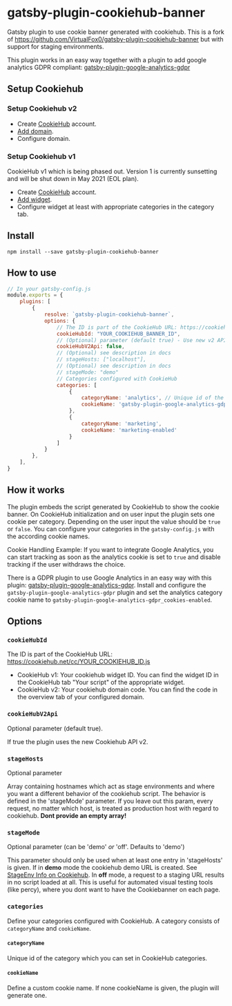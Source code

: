 # gatsby-plugin-cookiehub-banner

Gatsby plugin to use cookie banner generated with cookiehub. This is a fork of
https://github.com/VirtualFox0/gatsby-plugin-cookiehub-banner but with support for
staging environments.

This plugin works in an easy way together with a plugin to add google analytics GDPR compliant: [gatsby-plugin-google-analytics-gdpr](https://github.com/VirtualFox0/gatsby-plugin-google-analytics-gdpr)

## Setup Cookiehub

### Setup Cookiehub v2

* Create [CookieHub](https://dash.cookiehub.com/login) account.
* [Add domain](https://dash.cookiehub.com/domain).
* Configure domain.

### Setup Cookiehub v1

CookieHub v1 which is being phased out. Version 1 is currently sunsetting and will be shut down in May 2021 (EOL plan).

* Create [CookieHub](https://www.cookiehub.com/login) account.
* [Add widget](https://www.cookiehub.com/widgets).
* Configure widget at least with appropriate categories in the category tab.

## Install

`npm install --save gatsby-plugin-cookiehub-banner`

## How to use

```javascript
// In your gatsby-config.js
module.exports = {
    plugins: [
        {
            resolve: `gatsby-plugin-cookiehub-banner`,
            options: {
                // The ID is part of the CookieHub URL: https://cookiehub.net/cc/YOUR_COOKIEHUB_ID.js
                cookieHubId: "YOUR_COOKIEHUB_BANNER_ID",
                // (Optional) parameter (default true) - Use new v2 API.
                cookieHubV2Api: false,
                // (Optional) see description in docs 
                // stageHosts: ["localhost"],
                // (Optional) see description in docs 
                // stageMode: "demo"
                // Categories configured with CookieHub
                categories: [
                    {
                        categoryName: 'analytics', // Unique id of the category which is set by Cookiehub.
                        cookieName: 'gatsby-plugin-google-analytics-gdpr_cookies-enabled' // Your custom cookie name
                    },
                    {
                        categoryName: 'marketing',
                        cookieName: 'marketing-enabled'
                    }
                ]
            }
        },
    ],
}
```
## How it works
The plugin embeds the script generated by CookieHub to show the cookie banner.
On CookieHub initialization and on user input the plugin sets one cookie per category. Depending on the user input the value should be `true` or `false`.
You can configure your categories in the `gatsby-config.js` with the according cookie names.

Cookie Handling Example:
If you want to integrate Google Analytics, you can start tracking as soon as the analytics cookie is set to `true` and disable tracking if the user withdraws the choice.

There is a GDPR plugin to use Google Analytics in an easy way with this plugin: [gatsby-plugin-google-analytics-gdpr](https://github.com/VirtualFox0/gatsby-plugin-google-analytics-gdpr). Install and configure the `gatsby-plugin-google-analytics-gdpr` plugin and set the analytics category cookie name to `gatsby-plugin-google-analytics-gdpr_cookies-enabled`.

## Options

### `cookieHubId`

The ID is part of the CookieHub URL: https://cookiehub.net/cc/YOUR_COOKIEHUB_ID.js
- CookieHub v1: Your cookiehub widget ID. You can find the widget ID in the CookieHub tab "Your script" of the appropriate widget.
- CookieHub v2: Your cookiehub domain code. You can find the code in the overview tab of your configured domain.

### `cookieHubV2Api`

Optional parameter (default true).

If true the plugin uses the new Cookiehub API v2.

### `stageHosts`

Optional parameter

Array containing hostnames which act as stage environments and where you want a different
behavior of the cookiehub script. The behavior is defined in the 'stageMode' parameter. If
you leave out this param, every request, no matter which host, is treated as production host with regard to cookiehub.
**Dont provide an empty array!**

### `stageMode`

Optional parameter (can be 'demo' *or* 'off'. Defaults to 'demo')

This parameter should only be used when at least one entry in 'stageHosts' is given. If in **demo** mode
the cookiehub demo URL is created. See [StageEnv Info on Cookiehub](https://support.cookiehub.com/hc/en-us/articles/360049072112-Why-does-the-CookieHub-widget-show-up-on-every-page-view-).
In **off** mode, a request to a staging URL results in no script loaded at all. This is useful for
automated visual testing tools (like percy), where you dont want to have the Cookiebanner on each page.  


### `categories`

Define your categories configured with CookieHub. A category consists of `categoryName` and `cookieName`.

#### `categoryName`

Unique id of the category which you can set in CookieHub categories.

#### `cookieName`

Define a custom cookie name. If none cookieName is given, the plugin will generate one.

